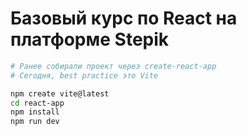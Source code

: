 # Базовый курс по React на платформе Stepik

```bash
# Ранее собирали проект через create-react-app
# Сегодня, best practice это Vite

npm create vite@latest
cd react-app
npm install
npm run dev
```